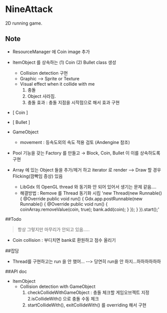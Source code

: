 # NineAttack
2D running game.

## Note
- ResourceManager 에 Coin image 추가
- ItemObject 를 상속하는 (1) Coin (2) Bullet class 생성
    - Collision detection 구현
    - Graphic --> Sprite or Texture
    - Visual effect when it collide with me
        1. 충돌
        2. Object 사라짐.
        3. 충돌 효과 : 충돌 지점을 시작점으로 해서 효과 구현
- [ Coin ]

- [ Bullet ]

- GameObject
    - movement : 등속도외의 속도 적용 검토 (Andengine 참조)

- Pool 기능을 갖는 Factory 를 만들고 → Block, Coin, Bullet 이 이를 상속하도록 구현

- Array 에 있는 Object 들을 추가/제거 하고 iterator 로 render --> Draw 할 경우 Flicking(깜빡임 증상) 있음
    - LibGdx 의 OpenGL thread 와 동기화 안 되어 있어서 생기는 문제 같음....
    - 해결방법 :  Remove 를 Thread 동기화 시킴
'new Thread(new Runnable() {
                 @Override
                 public void run() {
                     Gdx.app.postRunnable(new Runnable() {
                         @Override
                         public void run() {
                             coinArray.removeValue(coin, true);
                             bank.add(coin);
                         }
                     });
                 }
             }).start();'


##Todo
> 항상 그렇지만 마무리가 안되고 있음.....
- Coin collision : 부디치면 bank로 환원하고 점수 올리기


##잡담
- Thread를 구현하고는 run 을 안 했어... --> 당연히 run을 안 하지...하하하하하하

##API doc
* ItemObject
    * Collision detection with GameObject
        1. checkCollideWithGameObject : 충돌 체크할 게임오브젝트 지정
        2.isCollideWith() 으로 충돌 수동 체크
        3. startCollideWith(), exitCollideWith() 를 overriding 해서 구현